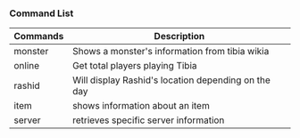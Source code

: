 ### Command List

| Commands 	| Description                                         	|
|----------	|-----------------------------------------------------	|
| monster  	| Shows a monster's information from tibia wikia      	|
| online   	| Get total players playing Tibia                     	|
| rashid   	| Will display Rashid's location depending on the day 	|
| item     	| shows information about an item                     	|
| server   	| retrieves specific  server information              	|